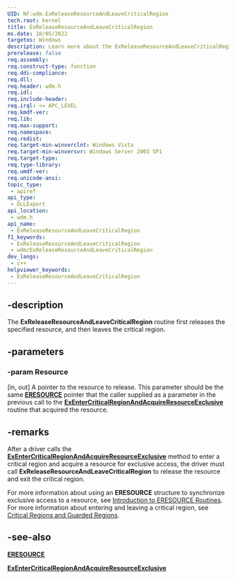 ```yaml
---
UID: NF:wdm.ExReleaseResourceAndLeaveCriticalRegion
tech.root: kernel
title: ExReleaseResourceAndLeaveCriticalRegion
ms.date: 10/05/2022
targetos: Windows
description: Learn more about the ExReleaseResourceAndLeaveCriticalRegion routine.
prerelease: false
req.assembly: 
req.construct-type: function
req.ddi-compliance: 
req.dll: 
req.header: wdm.h
req.idl: 
req.include-header: 
req.irql: <= APC_LEVEL
req.kmdf-ver: 
req.lib: 
req.max-support: 
req.namespace: 
req.redist: 
req.target-min-winverclnt: Windows Vista
req.target-min-winversvr: Windows Server 2003 SP1
req.target-type: 
req.type-library: 
req.umdf-ver: 
req.unicode-ansi: 
topic_type:
 - apiref
api_type:
 - DLLExport
api_location:
 - wdm.h
api_name:
 - ExReleaseResourceAndLeaveCriticalRegion
f1_keywords:
 - ExReleaseResourceAndLeaveCriticalRegion
 - wdm/ExReleaseResourceAndLeaveCriticalRegion
dev_langs:
 - c++
helpviewer_keywords:
 - ExReleaseResourceAndLeaveCriticalRegion
---
```


## -description

The **ExReleaseResourceAndLeaveCriticalRegion** routine first releases the specified resource, and then leaves the critical region.

## -parameters

### -param Resource

[in, out] A pointer to the resource to release. This parameter should be the same [**ERESOURCE**](/windows-hardware/drivers/kernel/introduction-to-eresource-routines) pointer that the caller supplied as a parameter in the previous call to the [**ExEnterCriticalRegionAndAcquireResourceExclusive**](nf-wdm-exentercriticalregionandacquireresourceexclusive.md) routine that acquired the resource.

## -remarks

After a driver calls the [**ExEnterCriticalRegionAndAcquireResourceExclusive**](nf-wdm-exentercriticalregionandacquireresourceexclusive.md) method to enter a critical region and acquire a resource for exclusive access, the driver must call **ExReleaseResourceAndLeaveCriticalRegion** to release the resource and exit the critical region.

For more information about using an **ERESOURCE** structure to synchronize exclusive access to a resource, see [Introduction to ERESOURCE Routines](/windows-hardware/drivers/kernel/introduction-to-eresource-routines). For more information about entering and leaving a critical region, see [Critical Regions and Guarded Regions](/windows-hardware/drivers/kernel/critical-regions-and-guarded-regions).

## -see-also

[**ERESOURCE**](/windows-hardware/drivers/kernel/introduction-to-eresource-routines)

[**ExEnterCriticalRegionAndAcquireResourceExclusive**](nf-wdm-exentercriticalregionandacquireresourceexclusive.md)
